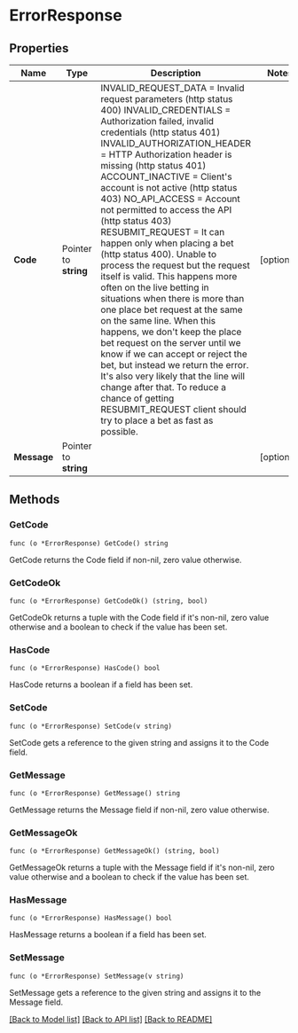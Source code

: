 # ErrorResponse

## Properties

Name | Type | Description | Notes
------------ | ------------- | ------------- | -------------
**Code** | Pointer to **string** | INVALID_REQUEST_DATA  &#x3D; Invalid request parameters (http status 400)   INVALID_CREDENTIALS &#x3D; Authorization failed, invalid credentials (http status 401)   INVALID_AUTHORIZATION_HEADER &#x3D; HTTP Authorization header is missing (http status 401)  ACCOUNT_INACTIVE &#x3D; Client&#39;s account is not active (http status 403)   NO_API_ACCESS &#x3D; Account not permitted to access the API (http status 403)  RESUBMIT_REQUEST &#x3D; It can happen only when placing a bet (http status 400).  Unable to process the request but the request itself is valid. This happens more often on the live betting in situations when there is more than one place bet request at the same on the same line. When this happens, we don&#39;t keep the place bet request on the server until we know if we can accept or reject the bet, but instead we return the error. It&#39;s also very likely that the line will change after that. To reduce a chance of getting RESUBMIT_REQUEST client should try to place a bet as fast as possible.   | [optional] 
**Message** | Pointer to **string** |  | [optional] 

## Methods

### GetCode

`func (o *ErrorResponse) GetCode() string`

GetCode returns the Code field if non-nil, zero value otherwise.

### GetCodeOk

`func (o *ErrorResponse) GetCodeOk() (string, bool)`

GetCodeOk returns a tuple with the Code field if it's non-nil, zero value otherwise
and a boolean to check if the value has been set.

### HasCode

`func (o *ErrorResponse) HasCode() bool`

HasCode returns a boolean if a field has been set.

### SetCode

`func (o *ErrorResponse) SetCode(v string)`

SetCode gets a reference to the given string and assigns it to the Code field.

### GetMessage

`func (o *ErrorResponse) GetMessage() string`

GetMessage returns the Message field if non-nil, zero value otherwise.

### GetMessageOk

`func (o *ErrorResponse) GetMessageOk() (string, bool)`

GetMessageOk returns a tuple with the Message field if it's non-nil, zero value otherwise
and a boolean to check if the value has been set.

### HasMessage

`func (o *ErrorResponse) HasMessage() bool`

HasMessage returns a boolean if a field has been set.

### SetMessage

`func (o *ErrorResponse) SetMessage(v string)`

SetMessage gets a reference to the given string and assigns it to the Message field.


[[Back to Model list]](../README.md#documentation-for-models) [[Back to API list]](../README.md#documentation-for-api-endpoints) [[Back to README]](../README.md)


